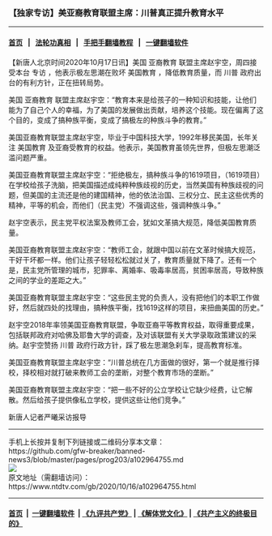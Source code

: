 ### 【独家专访】美亚裔教育联盟主席：川普真正提升教育水平
------------------------

#### [首页](https://github.com/gfw-breaker/banned-news3/blob/master/README.md) &nbsp;&nbsp;|&nbsp;&nbsp; [法轮功真相](https://github.com/begood0513/basic/blob/master/README.md)  &nbsp;&nbsp;|&nbsp;&nbsp; [手把手翻墙教程](https://github.com/gfw-breaker/guides/wiki)  &nbsp;&nbsp;|&nbsp;&nbsp; [一键翻墙软件](https://github.com/gfw-breaker/nogfw/blob/master/README.md)  



<div><div class="post_content" itemprop="articleBody">
 <p>
  【新唐人北京时间2020年10月17日讯】美国
  <ok href="https://www.ntdtv.com/gb/亚裔教育.htm">
   亚裔教育
  </ok>
  联盟主席赵宇空，周四接受本台
  <ok href="https://www.ntdtv.com/gb/专访.htm">
   专访
  </ok>
  ，他表示极左思潮在败坏
  <ok href="https://www.ntdtv.com/gb/美国教育.htm">
   美国教育
  </ok>
  ，降低教育质量，而
  <ok href="https://www.ntdtv.com/gb/川普.htm">
   川普
  </ok>
  政府出台的有利方针，正在扭转局势。
 </p>
 <p>
  美国
  <ok href="https://www.ntdtv.com/gb/亚裔教育.htm">
   亚裔教育
  </ok>
  联盟主席赵宇空：“教育本来是给孩子的一种知识和技能，让他们能为了自己个人的幸福，为了美国的发展做出贡献，培养这个技能。现在偏离了这个目的，变成了搞种族平衡，变成了搞极左的种族斗争的教育。”
 </p>
 <p>
  美国亚裔教育联盟主席赵宇空，毕业于中国科技大学，1992年移民美国，长年关注
  <ok href="https://www.ntdtv.com/gb/美国教育.htm">
   美国教育
  </ok>
  及亚裔受教育的权益。他表示，美国教育虽领先世界，但极左思潮泛滥问题严重。
 </p>
 <p>
  美国亚裔教育联盟主席赵宇空：“拒绝极左，搞种族斗争的1619项目，（1619项目）在学校给孩子洗脑，把美国描述成纯粹种族歧视的历史，当然美国有种族歧视的问题，但美国的主流还是他的建国精神，他的依法治国、三权分立、民主这些优秀的精神，平等的机会，而他们（民主党）不强调这些，强调种族斗争。”
 </p>
 <p>
  赵宇空表示，民主党平权法案及教师工会，犹如文革搞大规范，降低美国教育质量。
 </p>
 <p>
  美国亚裔教育联盟主席赵宇空：“教师工会，就跟中国以前在文革时候搞大规范，干好干坏都一样。他们让孩子轻轻松松就过关了，教育质量就下降了。还有一个是，民主党所管理的城市，犯罪率、离婚率、吸毒率居高，贫困率居高，导致种族之间的学业的差距之大。”
 </p>
 <p>
  美国亚裔教育联盟主席赵宇空：“这些民主党的负责人，没有把他们的本职工作做好，然后就四处的找理由，搞种族平衡，找1619这样的项目，来扭曲美国的历史。”
 </p>
 <p>
  赵宇空2018年率领美国亚裔教育联盟，争取亚裔平等教育权益，取得重要成果，包括联邦政府对哈佛及耶鲁大学的调查，及对该联盟有关大学录取政策建议的采纳。赵宇空赞扬
  <ok href="https://www.ntdtv.com/gb/川普.htm">
   川普
  </ok>
  政府行政方针，踩了极左思潮急刹车，提高教育标准。
 </p>
 <p>
  美国亚裔教育联盟主席赵宇空：“川普总统在几方面做的很好，第一个就是推行择校，择校相对就打破来教师工会的垄断，对整个教育市场的垄断。”
 </p>
 <p>
  美国亚裔教育联盟主席赵宇空：“把一些不好的公立学校让它缺少经费，让它解散。然后给孩子提供像私立学校，提供这些让他们竞争。”
 </p>
 <p>
  新唐人记者严曦采访报导
 </p>
 <div class="single_ad">
 </div>
</div>
</div>
<hr/>
手机上长按并复制下列链接或二维码分享本文章：<br/>
https://github.com/gfw-breaker/banned-news3/blob/master/pages/prog203/a102964755.md <br/>
<a href='https://github.com/gfw-breaker/banned-news3/blob/master/pages/prog203/a102964755.md'><img src='https://github.com/gfw-breaker/banned-news3/blob/master/pages/prog203/a102964755.md.png'/></a> <br/>
原文地址（需翻墙访问）：https://www.ntdtv.com/gb/2020/10/16/a102964755.html


------------------------
#### [首页](https://github.com/gfw-breaker/banned-news3/blob/master/README.md) &nbsp;|&nbsp; [一键翻墙软件](https://github.com/gfw-breaker/nogfw/blob/master/README.md) &nbsp;| [《九评共产党》](https://github.com/gfw-breaker/9ping.md/blob/master/README.md#九评之一评共产党是什么) | [《解体党文化》](https://github.com/gfw-breaker/jtdwh.md/blob/master/README.md) | [《共产主义的终极目的》](https://github.com/gfw-breaker/gczydzjmd.md/blob/master/README.md)


<img src='http://gfw-breaker.win/banned-news3/pages/prog203/a102964755.md' width='0px' height='0px'/>